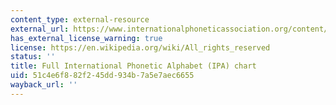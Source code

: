 ```yaml
---
content_type: external-resource
external_url: https://www.internationalphoneticassociation.org/content/full-ipa-chart
has_external_license_warning: true
license: https://en.wikipedia.org/wiki/All_rights_reserved
status: ''
title: Full International Phonetic Alphabet (IPA) chart
uid: 51c4e6f8-82f2-45dd-934b-7a5e7aec6655
wayback_url: ''
---
```

